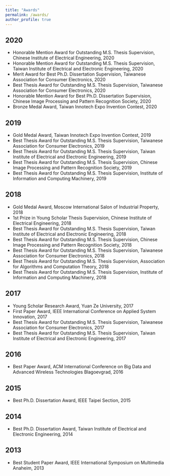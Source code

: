 ```yaml
---
title: "Awards"
permalink: /awards/
author_profile: true
---
```

## 2020
* Honorable Mention Award for Outstanding M.S. Thesis Supervision, Chinese Institute of Electrical Engineering, 2020
* Honorable Mention Award for Outstanding M.S. Thesis Supervision, Taiwan Institute of Electrical and Electronic Engineering, 2020
* Merit Award for Best Ph.D. Dissertation Supervision, Taiwanese Association for Consumer Electronics, 2020
* Best Thesis Award for Outstanding M.S. Thesis Supervision, Taiwanese Association for Consumer Electronics, 2020
* Honorable Mention Award for Best Ph.D. Dissertation Supervision, Chinese Image Processing and Pattern Recognition Society, 2020
* Bronze Medal Award, Taiwan Innotech Expo Invention Contest, 2020

## 2019
* Gold Medal Award, Taiwan Innotech Expo Invention Contest, 2019
* Best Thesis Award for Outstanding M.S. Thesis Supervision, Taiwanese Association for Consumer Electronics, 2019
* Best Thesis Award for Outstanding M.S. Thesis Supervision, Taiwan Institute of Electrical and Electronic Engineering, 2019
* Best Thesis Award for Outstanding M.S. Thesis Supervision, Chinese Image Processing and Pattern Recognition Society, 2019
* Best Thesis Award for Outstanding M.S. Thesis Supervision, Institute of Information and Computing Machinery, 2019

## 2018
* Gold Medal Award, Moscow International Salon of Industrial Property, 2018
* 1st Prize in Young Scholar Thesis Supervision, Chinese Institute of Electrical Engineering, 2018
* Best Thesis Award for Outstanding M.S. Thesis Supervision, Taiwan Institute of Electrical and Electronic Engineering, 2018
* Best Thesis Award for Outstanding M.S. Thesis Supervision, Chinese Image Processing and Pattern Recognition Society, 2018
* Best Thesis Award for Outstanding M.S. Thesis Supervision, Taiwanese Association for Consumer Electronics, 2018
* Best Thesis Award for Outstanding M.S. Thesis Supervision, Association for Algorithms and Computation Theory, 2018
* Best Thesis Award for Outstanding M.S. Thesis Supervision, Institute of Information and Computing Machinery, 2018

## 2017
* Young Scholar Research Award, Yuan Ze University, 2017
* First Paper Award, IEEE International Conference on Applied System Innovation, 2017
* Best Thesis Award for Outstanding M.S. Thesis Supervision, Taiwanese Association for Consumer Electronics, 2017
* Best Thesis Award for Outstanding M.S. Thesis Supervision, Taiwan Institute of Electrical and Electronic Engineering, 2017

## 2016
* Best Paper Award, ACM International Conference on Big Data and Advanced Wireless Technologies Blagoevgrad, 2016

## 2015
* Best Ph.D. Dissertation Award, IEEE Taipei Section, 2015

## 2014
* Best Ph.D. Dissertation Award, Taiwan Institute of Electrical and Electronic Engineering, 2014

## 2013
* Best Student Paper Award, IEEE International Symposium on Multimedia Anaheim, 2013


